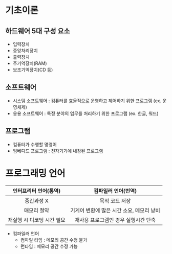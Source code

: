 # 기초이론
## 하드웨어 5대 구성 요소
* 입력장치
* 중앙처리장치
* 출력장치
* 주기억장치(RAM)
* 보조기억장치(CD 등)
## 소프트웨어
* 시스템 소프트웨어 : 컴퓨터를 효율적으로 운영하고 제어하기 위한 프로그램 (ex. 운영체제)
* 응용 소프트웨어 : 특정 분야의 업무를 처리하기 위한 프로그램 (ex. 한글, 워드)
## 프로그램
* 컴퓨터가 수행할 명령어
* 임베디드 프로그램 : 전자기기에 내장된 프로그램

# 프로그래밍 언어
|인터프리터 언어(통역)|컴파일러 언어(번역)|
|:---:|:---:|
|중간과정 X|목적 코드 저장|
|매모리 절약| 기계어 변환에 많은 시간 소요, 메모리 낭비|
|재실행 시 디코딩 시간 필요|재사용 프로그램인 경우 실행시간 단축|
* 컴파일러 언어
  * 컴파일 타임 : 메모리 공간 수정 불가
  * 런타임 : 메모리 공간 수정 가능